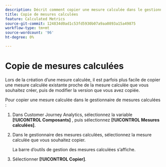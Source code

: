 ```yaml
---
description: Décrit comment copier une mesure calculée dans le gestionnaire de mesures calculées.
title: Copie de mesures calculées
feature: Calculated Metrics
source-git-commit: 124834d0ad1c53fd5930b07a9aa0893a15a49875
workflow-type: tm+mt
source-wordcount: '96'
ht-degree: 0%

---
```


# Copie de mesures calculées

Lors de la création d’une mesure calculée, il est parfois plus facile de copier une mesure calculée existante proche de la mesure calculée que vous souhaitez créer, puis de modifier la version que vous avez copiée.

Pour copier une mesure calculée dans le gestionnaire de mesures calculées :

1. Dans Customer Journey Analytics, sélectionnez la variable **[!UICONTROL Composants]** , puis sélectionnez **[!UICONTROL Mesures calculées]**.

1. Dans le gestionnaire des mesures calculées, sélectionnez la mesure calculée que vous souhaitez copier.

   La barre d’outils de gestion des mesures calculées s’affiche.

1. Sélectionner **[!UICONTROL Copier]**.